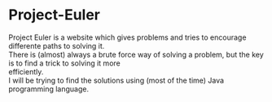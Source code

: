 # Project-Euler

Project Euler is a website which gives problems and tries to encourage differente paths to solving it. <br />
There is (almost) always a brute force way of solving a problem, but the key is to find a trick to solving it more <br />
efficiently. <br />
I will be trying to find the solutions using (most of the time) Java programming language.
